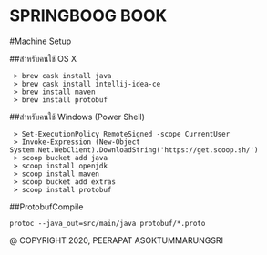 SPRINGBOOG BOOK
=====
#Machine Setup


##สำหรับคนใช้ OS X
```
 > brew cask install java
 > brew cask install intellij-idea-ce
 > brew install maven
 > brew install protobuf
```


##สำหรับคนใช้ Windows (Power Shell)
```
 > Set-ExecutionPolicy RemoteSigned -scope CurrentUser
 > Invoke-Expression (New-Object System.Net.WebClient).DownloadString('https://get.scoop.sh/')
 > scoop bucket add java
 > scoop install openjdk
 > scoop install maven
 > scoop bucket add extras
 > scoop install protobuf
```


##ProtobufCompile
```
protoc --java_out=src/main/java protobuf/*.proto
```

@ COPYRIGHT 2020, PEERAPAT ASOKTUMMARUNGSRI

